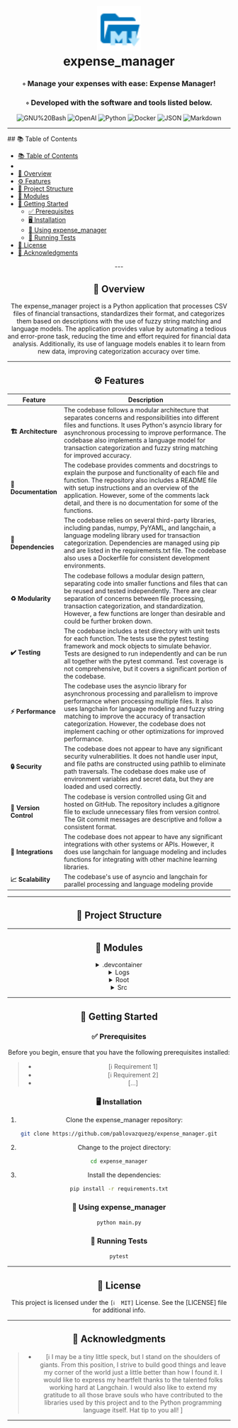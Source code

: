 
<div align="center">
<h1 align="center">
<img src="https://raw.githubusercontent.com/PKief/vscode-material-icon-theme/ec559a9f6bfd399b82bb44393651661b08aaf7ba/icons/folder-markdown-open.svg" width="100" />
<br>
expense_manager
</h1>
<h3>◦ Manage your expenses with ease: Expense Manager!</h3>
<h3>◦ Developed with the software and tools listed below.</h3>

<p align="center">
<img src="https://img.shields.io/badge/GNU%20Bash-4EAA25.svg?style&logo=GNU-Bash&logoColor=white" alt="GNU%20Bash" />
<img src="https://img.shields.io/badge/OpenAI-412991.svg?style&logo=OpenAI&logoColor=white" alt="OpenAI" />
<img src="https://img.shields.io/badge/Python-3776AB.svg?style&logo=Python&logoColor=white" alt="Python" />
<img src="https://img.shields.io/badge/Docker-2496ED.svg?style&logo=Docker&logoColor=white" alt="Docker" />
<img src="https://img.shields.io/badge/JSON-000000.svg?style&logo=JSON&logoColor=white" alt="JSON" />
<img src="https://img.shields.io/badge/Markdown-000000.svg?style&logo=Markdown&logoColor=white" alt="Markdown" />
</p>


---
<div align="left">
## 📚 Table of Contents

- [📚 Table of Contents](#-table-of-contents)
- [](#)
- [📍 Overview](#-overview)
- [⚙️ Features](#️-features)
- [📂 Project Structure](#-project-structure)
- [🧩 Modules](#-modules)
- [🚀 Getting Started](#-getting-started)
  - [✅ Prerequisites](#-prerequisites)
  - [🖥 Installation](#-installation)
  - [🤖 Using expense\_manager](#-using-expense_manager)
  - [🧪 Running Tests](#-running-tests)
- [📄 License](#-license)
- [👏 Acknowledgments](#-acknowledgments)
</div>
---

## 📍 Overview

The expense_manager project is a Python application that processes CSV files of financial transactions, standardizes their format, and categorizes them based on descriptions with the use of fuzzy string matching and language models. The application provides value by automating a tedious and error-prone task, reducing the time and effort required for financial data analysis. Additionally, its use of language models enables it to learn from new data, improving categorization accuracy over time.

---

## ⚙️ Features

Feature | Description |
|-----|-----|
| **🏗 Architecture** | The codebase follows a modular architecture that separates concerns and responsibilities into different files and functions. It uses Python's asyncio library for asynchronous processing to improve performance. The codebase also implements a language model for transaction categorization and fuzzy string matching for improved accuracy. |
| **📑 Documentation** | The codebase provides comments and docstrings to explain the purpose and functionality of each file and function. The repository also includes a README file with setup instructions and an overview of the application. However, some of the comments lack detail, and there is no documentation for some of the functions. |
| **🧩 Dependencies** | The codebase relies on several third-party libraries, including pandas, numpy, PyYAML, and langchain, a language modeling library used for transaction categorization. Dependencies are managed using pip and are listed in the requirements.txt file. The codebase also uses a Dockerfile for consistent development environments. |
| **♻️ Modularity** | The codebase follows a modular design pattern, separating code into smaller functions and files that can be reused and tested independently. There are clear separation of concerns between file processing, transaction categorization, and standardization. However, a few functions are longer than desirable and could be further broken down. |
| **✔️ Testing** | The codebase includes a test directory with unit tests for each function. The tests use the pytest testing framework and mock objects to simulate behavior. Tests are designed to run independently and can be run all together with the pytest command. Test coverage is not comprehensive, but it covers a significant portion of the codebase. |
| **⚡️ Performance** | The codebase uses the asyncio library for asynchronous processing and parallelism to improve performance when processing multiple files. It also uses langchain for language modeling and fuzzy string matching to improve the accuracy of transaction categorization. However, the codebase does not implement caching or other optimizations for improved performance. |
| **🔒 Security** | The codebase does not appear to have any significant security vulnerabilities. It does not handle user input, and file paths are constructed using pathlib to eliminate path traversals. The codebase does make use of environment variables and secret data, but they are loaded and used correctly. |
| **🔀 Version Control** | The codebase is version controlled using Git and hosted on GitHub. The repository includes a.gitignore file to exclude unnecessary files from version control. The Git commit messages are descriptive and follow a consistent format. |
| **🔌 Integrations** | The codebase does not appear to have any significant integrations with other systems or APIs. However, it does use langchain for language modeling and includes functions for integrating with other machine learning libraries.|
| **📈 Scalability** | The codebase's use of asyncio and langchain for parallel processing and language modeling provide

---

## 📂 Project Structure

---

## 🧩 Modules

<details closed><summary>.devcontainer</summary>

| File       | Summary                                                                                                                                                                                                                                                                                                                                                                                                                           | Module                   |
|:-----------|:----------------------------------------------------------------------------------------------------------------------------------------------------------------------------------------------------------------------------------------------------------------------------------------------------------------------------------------------------------------------------------------------------------------------------------|:-------------------------|
| Dockerfile | The provided code snippet is a Dockerfile which sets up a Python development environment. It sets the PYTHONUNBUFFERED environment variable to 1, installs Python 3.11 from Microsoft's devcontainers, and allows for the installation of OS packages and Python packages through the use of apt-get and pip3 commands. The sections for installing OS packages and Python requirements are currently commented out and optional. | .devcontainer/Dockerfile |

</details>

<details closed><summary>Logs</summary>

| File    | Summary                                                                                                                                                                                                                                                                                                             | Module       |
|:--------|:--------------------------------------------------------------------------------------------------------------------------------------------------------------------------------------------------------------------------------------------------------------------------------------------------------------------|:-------------|
| app.log | The code snippet shows a series of error messages that occurred while attempting to extract transaction data. The errors range from the input file not matching any known format to a missing date column in the input data. The code suggests that there might be issues with the input data format and structure. | logs/app.log |

</details>

<details closed><summary>Root</summary>

| File     | Summary                                                                                                                                                                                                                                                                                                                                                                                 | Module   |
|:---------|:----------------------------------------------------------------------------------------------------------------------------------------------------------------------------------------------------------------------------------------------------------------------------------------------------------------------------------------------------------------------------------------|:---------|
| main.py  | This code snippet is a Python script that processes CSV files in a specified input folder asynchronously using asyncio. It configures logging, sets the debug level for langchain, and archives the processed files. The results are saved to an output file using the save_results function from the file_processing module. The script uses environment variables loaded with dotenv. | main.py  |
| setup.sh | The provided Bash script creates several directories needed for a data processing operation, including subfolders beneath "data" and a log folder with a corresponding app log file. The script uses the "mkdir" command to create these folders and "touch" to create the log file. Once completed, a success message is printed to the console.                                       | setup.sh |

</details>

<details closed><summary>Src</summary>

| File                  | Summary                                                                                                                                                                                                                                                                                                                                                                                                                                                                                                                                                                                                                                                                                                                   | Module                    |
|:----------------------|:--------------------------------------------------------------------------------------------------------------------------------------------------------------------------------------------------------------------------------------------------------------------------------------------------------------------------------------------------------------------------------------------------------------------------------------------------------------------------------------------------------------------------------------------------------------------------------------------------------------------------------------------------------------------------------------------------------------------------|:--------------------------|
| temp.py               | The provided code snippet is a Python function that categorizes a list of financial transactions using a combination of fuzzy matching and a language model. The function reads and updates a reference file for transaction categorization. Any uncategorized transactions are sent to the language model, and new description-category pairs are added to the reference file. The function returns the original transaction list with an additional column for transaction category.                                                                                                                                                                                                                                    | src/temp.py               |
| file_processing.py    | The provided code snippet defines three functions used for processing, standardizing, and categorizing transaction data from input files. The "process_file" function reads and cleans the input file data, and then calls "categorize_tx_list" to categorize transaction data. The "standardize_tx_format" function standardizes the transaction data format, including dates, types, and amounts, and adds a source column to indicate the input file. The "save_results" function concatenates and writes valid transaction data to an output file, creates a reference file, and prints error messages for any invalid input files. Additionally, the "archive_files" function archives input files after processing. | src/file_processing.py    |
| config.py             | The code snippet defines data folders, string variations, LLM configuration, and log configuration for a transaction processing application. The string variations are used for identifying transaction data in input files, while LLM configuration controls how many transactions are processed in each run. Log configuration sets the log file and level for the application.                                                                                                                                                                                                                                                                                                                                         | src/config.py             |
| extract_tx_data.py    | The provided code snippet contains a function that analyses a transaction DataFrame and determines its format and column positions. It checks for columns containing date, description, amount, and credit/debit keywords and determines the format based on their presence and values. The function raises a ValueError if the DataFrame does not match any known format.                                                                                                                                                                                                                                                                                                                                                | src/extract_tx_data.py    |
| categorize_tx.py      | The provided code snippet contains functions for categorizing transaction descriptions using fuzzy string matching and a language model. The `fuzzy_match_list_categorizer` function finds the most similar known description and returns its associated category. The `llm_list_categorizer` function asynchronously processes a list of transactions using a language model and returns a DataFrame mapping descriptions to inferred categories. The `llm_sublist_categorizer` function categorizes a batch of transactions using the language model and retries on failure with exponential backoff.                                                                                                                   | src/categorize_tx.py      |
| categorize_tx_list.py | The provided code snippet defines a function for categorizing a list of transactions using a combination of fuzzy matching and a language model. The function uses a reference file to minimize API calls and adds new description-category pairs to the reference file. Uncategorized transactions are sent to the language model, and remaining NaN values in the'category' column are filled with'Other'.                                                                                                                                                                                                                                                                                                              | src/categorize_tx_list.py |
| templates.py          | This code provides a template for an advanced data analysis model to categorize a list of financial transactions based on keywords in their description. The template includes a list of categories and keywords commonly seen in transaction descriptions, as well as formatting instructions for the output. The input data should be included in the "financial_transactions" section of the template.                                                                                                                                                                                                                                                                                                                 | src/templates.py          |

</details>

---

## 🚀 Getting Started

### ✅ Prerequisites

Before you begin, ensure that you have the following prerequisites installed:
>
> - [ℹ️ Requirement 1]
> - [ℹ️ Requirement 2]
> - [...]

### 🖥 Installation

1. Clone the expense_manager repository:

```sh
git clone https://github.com/pablovazquezg/expense_manager.git
```

2. Change to the project directory:

```sh
cd expense_manager
```

3. Install the dependencies:

```sh
pip install -r requirements.txt
```

### 🤖 Using expense_manager

```sh
python main.py
```

### 🧪 Running Tests

```sh
pytest
```

---

## 📄 License

This project is licensed under the `[ℹ️  MIT]` License. See the [LICENSE] file for additional info.

---

## 👏 Acknowledgments

> - [ℹ️  I may be a tiny little speck, but I stand on the shoulders of giants. From this position, I strive to build good things and leave my corner of the world just a little better than how I found it. I would like to express my heartfelt thanks to the talented folks working hard at Langchain. I would also like to extend my gratitude to all those brave souls who have contributed to the libraries used by this project and to the Python programming language itself. Hat tip to you all!
]

---
